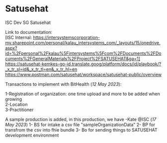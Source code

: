 # Satusehat
ISC Dev SG Satusehat

Link to documentation:  
[ISC Internal: https://intersystemscorporation-my.sharepoint.com/personal/kalau_intersystems_com/_layouts/15/onedrive.aspx?id=%2Fpersonal%2Fkalau%5Fintersystems%5Fcom%2FDocuments%2FDocuments%2FGeneralMaterials%2FProject%2FSATUSEHAT&ga=1]   
https://satusehat-kemkes-go-id.translate.goog/platform/docs/id/playbook/?_x_tr_sl=id&_x_tr_tl=en&_x_tr_hl=en  
https://www.postman.com/satusehat/workspace/satusehat-public/overview  

Transactions to implement with BitHealth (*12 May 2023*):

1-Registration of organization: one time upload and more to be added when growing  
2-Location  
3-Practitioner  

A sample production is added, in this production, we have -Kate @ISC (*17 May 2023*)
1- BS for intake a csv file "sampleOrganizationData"
2- BP for transfrom the csv into fhie bundle
3- Bo for sending things to SATUSEHAT development environment
